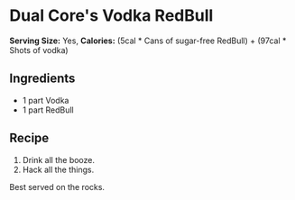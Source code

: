 # Dual Core's Vodka RedBull
**Serving Size:** Yes, **Calories:** (5cal * Cans of sugar-free RedBull) + (97cal * Shots of vodka)

## Ingredients
- 1 part Vodka
- 1 part RedBull

## Recipe
1. Drink all the booze.
2. Hack all the things.

Best served on the rocks.

